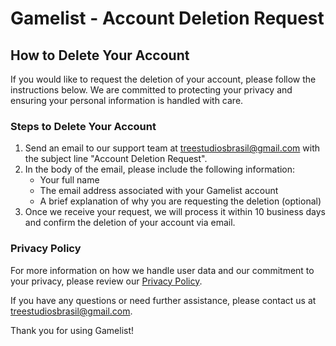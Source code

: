 # Gamelist - Account Deletion Request

## How to Delete Your Account

If you would like to request the deletion of your account, please follow the instructions below. We are committed to protecting your privacy and ensuring your personal information is handled with care.

### Steps to Delete Your Account

1. Send an email to our support team at [treestudiosbrasil@gmail.com](mailto:treestudiosbrasil@gmail.com) with the subject line "Account Deletion Request".
2. In the body of the email, please include the following information:
   - Your full name
   - The email address associated with your Gamelist account
   - A brief explanation of why you are requesting the deletion (optional)
3. Once we receive your request, we will process it within 10 business days and confirm the deletion of your account via email.

### Privacy Policy

For more information on how we handle user data and our commitment to your privacy, please review our [Privacy Policy](link-to-your-privacy-policy).

If you have any questions or need further assistance, please contact us at [treestudiosbrasil@gmail.com](mailto:treestudiosbrasil@gmail.com).

Thank you for using Gamelist!
